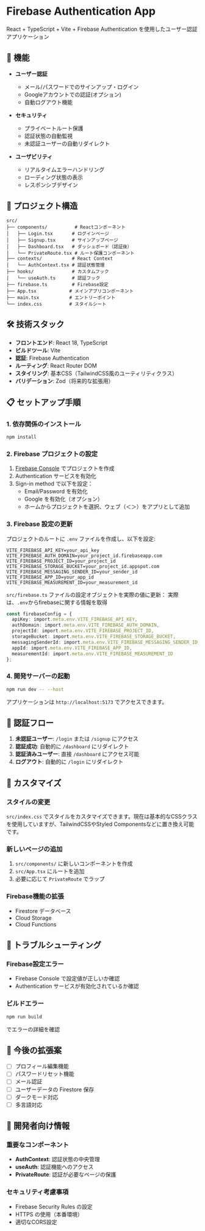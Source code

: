 # Firebase Authentication App

React + TypeScript + Vite + Firebase Authentication を使用したユーザー認証アプリケーション

## 🚀 機能

- **ユーザー認証**
  - メール/パスワードでのサインアップ・ログイン
  - Googleアカウントでの認証(オプション)
  - 自動ログアウト機能
  
- **セキュリティ**
  - プライベートルート保護
  - 認証状態の自動監視
  - 未認証ユーザーの自動リダイレクト

- **ユーザビリティ**
  - リアルタイムエラーハンドリング
  - ローディング状態の表示
  - レスポンシブデザイン

## 📁 プロジェクト構造

```
src/
├── components/          # Reactコンポーネント
│   ├── Login.tsx       # ログインページ
│   ├── Signup.tsx      # サインアップページ
│   ├── Dashboard.tsx   # ダッシュボード（認証後）
│   └── PrivateRoute.tsx # ルート保護コンポーネント
├── contexts/           # React Context
│   └── AuthContext.tsx # 認証状態管理
├── hooks/              # カスタムフック
│   └── useAuth.ts      # 認証フック
├── firebase.ts         # Firebase設定
├── App.tsx            # メインアプリコンポーネント
├── main.tsx           # エントリーポイント
└── index.css          # スタイルシート
```

## 🛠 技術スタック

- **フロントエンド**: React 18, TypeScript
- **ビルドツール**: Vite
- **認証**: Firebase Authentication
- **ルーティング**: React Router DOM
- **スタイリング**: 基本CSS（TailwindCSS風のユーティリティクラス）
- **バリデーション**: Zod（将来的な拡張用）

## 📋 セットアップ手順

### 1. 依存関係のインストール

```bash
npm install
```

### 2. Firebase プロジェクトの設定

1. [Firebase Console](https://console.firebase.google.com/) でプロジェクトを作成
2. Authentication サービスを有効化
3. Sign-in method で以下を設定：
   - Email/Password を有効化
   - Google を有効化（オプション）
   - ホームからプロジェクトを選択、ウェブ（＜＞）をアプリとして追加

### 3. Firebase 設定の更新

プロジェクトのルートに `.env` ファイルを作成し、以下を設定:

```env
VITE_FIREBASE_API_KEY=your_api_key
VITE_FIREBASE_AUTH_DOMAIN=your_project_id.firebaseapp.com
VITE_FIREBASE_PROJECT_ID=your_project_id
VITE_FIREBASE_STORAGE_BUCKET=your_project_id.appspot.com
VITE_FIREBASE_MESSAGING_SENDER_ID=your_sender_id
VITE_FIREBASE_APP_ID=your_app_id
VITE_FIREBASE_MEASUREMENT_ID=your_measurement_id
```

`src/firebase.ts` ファイルの設定オブジェクトを実際の値に更新：
実際は、`.env`からfirebaseに関する情報を取得
```typescript
const firebaseConfig = {
  apiKey: import.meta.env.VITE_FIREBASE_API_KEY,
  authDomain: import.meta.env.VITE_FIREBASE_AUTH_DOMAIN,
  projectId: import.meta.env.VITE_FIREBASE_PROJECT_ID,
  storageBucket: import.meta.env.VITE_FIREBASE_STORAGE_BUCKET,
  messagingSenderId: import.meta.env.VITE_FIREBASE_MESSAGING_SENDER_ID,
  appId: import.meta.env.VITE_FIREBASE_APP_ID,
  measurementId: import.meta.env.VITE_FIREBASE_MEASUREMENT_ID
};
```

### 4. 開発サーバーの起動

```bash
npm run dev -- --host
```

アプリケーションは `http://localhost:5173` でアクセスできます。

## 🔐 認証フロー

1. **未認証ユーザー**: `/login` または `/signup` にアクセス
2. **認証成功**: 自動的に `/dashboard` にリダイレクト
3. **認証済みユーザー**: 直接 `/dashboard` にアクセス可能
4. **ログアウト**: 自動的に `/login` にリダイレクト

## 🎨 カスタマイズ

### スタイルの変更

`src/index.css` でスタイルをカスタマイズできます。現在は基本的なCSSクラスを使用していますが、TailwindCSSやStyled Componentsなどに置き換え可能です。

### 新しいページの追加

1. `src/components/` に新しいコンポーネントを作成
2. `src/App.tsx` にルートを追加
3. 必要に応じて `PrivateRoute` でラップ

### Firebase機能の拡張

- Firestore データベース
- Cloud Storage
- Cloud Functions

## 🐛 トラブルシューティング

### Firebase設定エラー

- Firebase Console で設定値が正しいか確認
- Authentication サービスが有効化されているか確認

### ビルドエラー

```bash
npm run build
```

でエラーの詳細を確認

## 📝 今後の拡張案

- [ ] プロフィール編集機能
- [ ] パスワードリセット機能
- [ ] メール認証
- [ ] ユーザーデータの Firestore 保存
- [ ] ダークモード対応
- [ ] 多言語対応

## 🤝 開発者向け情報

### 重要なコンポーネント

- **AuthContext**: 認証状態の中央管理
- **useAuth**: 認証機能へのアクセス
- **PrivateRoute**: 認証が必要なページの保護

### セキュリティ考慮事項

- Firebase Security Rules の設定
- HTTPS の使用（本番環境）
- 適切なCORS設定

